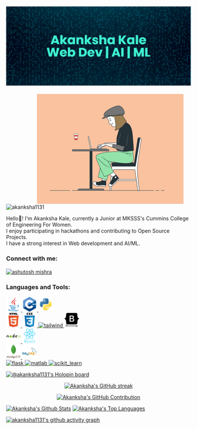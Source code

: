 

![banner (1)](banner.png)
<img align="right" alt="coding" width="400" src="coding gif.gif" style="margin-top: 20px; margin-right: 20px;">


<p align="left"> <img src="https://komarev.com/ghpvc/?username=akanksha1131&label=Profile%20views&color=0e75b6&style=flat" alt="akanksha1131" /> </p>
Hello👋! I'm Akanksha Kale, currently a Junior at MKSSS's Cummins College of Engineering For Women.
<br />
I enjoy participating in hackathons and contributing to Open Source Projects.
<br />
I have a strong interest in Web development and AI/ML. 



<h3 align="left">Connect with me:</h3>
<p align="left">
<a href="https://www.linkedin.com/in/akanksha-kale-swe/" target="blank"><img align="center" src="https://raw.githubusercontent.com/rahuldkjain/github-profile-readme-generator/master/src/images/icons/Social/linked-in-alt.svg" alt="ashutosh mishra" height="30" width="40" /></a>



<h3 align="left">Languages and Tools:</h3>
<p align="left"> 
<a href="https://www.java.com" target="_blank" rel="noreferrer"> <img src="https://raw.githubusercontent.com/devicons/devicon/master/icons/java/java-original.svg" alt="java" width="40" height="40"/> </a><a href="https://www.w3schools.com/cpp/" target="_blank" rel="noreferrer"> <img src="https://raw.githubusercontent.com/devicons/devicon/master/icons/cplusplus/cplusplus-original.svg" alt="cplusplus" width="40" height="40"/> </a> <a href="https://www.python.org" target="_blank" rel="noreferrer"> <img src="https://raw.githubusercontent.com/devicons/devicon/master/icons/python/python-original.svg" alt="python" width="40" height="40"/> </a>
<br />
<a href="https://www.w3.org/html/" target="_blank" rel="noreferrer"> <img src="https://raw.githubusercontent.com/devicons/devicon/master/icons/html5/html5-original-wordmark.svg" alt="html5" width="40" height="40"/> </a> <a href="https://www.w3schools.com/css/" target="_blank" rel="noreferrer"> <img src="https://raw.githubusercontent.com/devicons/devicon/master/icons/css3/css3-original-wordmark.svg" alt="css3" width="40" height="40"/> </a> <a href="https://tailwindcss.com/" target="_blank" rel="noreferrer"> <img src="https://www.vectorlogo.zone/logos/tailwindcss/tailwindcss-icon.svg" alt="tailwind" width="40" height="40"/> </a> <a href="https://getbootstrap.com" target="_blank" rel="noreferrer"> <img src="https://raw.githubusercontent.com/devicons/devicon/master/icons/bootstrap/bootstrap-plain-wordmark.svg" alt="bootstrap" width="40" height="40"/></a>
<br />
<a href="https://nodejs.org" target="_blank" rel="noreferrer"> <img src="https://raw.githubusercontent.com/devicons/devicon/master/icons/nodejs/nodejs-original-wordmark.svg" alt="nodejs" width="40" height="40"/> </a><a href="https://reactjs.org/" target="_blank" rel="noreferrer"> <img src="https://raw.githubusercontent.com/devicons/devicon/master/icons/react/react-original-wordmark.svg" alt="react" width="40" height="40"/> </a> 
<br />
<a href="https://www.mongodb.com/" target="_blank" rel="noreferrer"> <img src="https://raw.githubusercontent.com/devicons/devicon/master/icons/mongodb/mongodb-original-wordmark.svg" alt="mongodb" width="40" height="40"/> </a><a href="https://www.mysql.com/" target="_blank" rel="noreferrer"> <img src="https://raw.githubusercontent.com/devicons/devicon/master/icons/mysql/mysql-original-wordmark.svg" alt="mysql" width="40" height="40"/> </a> 
<br />
 <a href="https://flask.palletsprojects.com/" target="_blank" rel="noreferrer"> <img src="[[https://www.vectorlogo.zone/logos/pocoo_flask/pocoo_flask-icon.svg](https://encrypted-tbn0.gstatic.com/images?q=tbn:ANd9GcTTINZaHLYtIM7VNqVB3JgFYkyT_UIfqQVCmvm1_m7OXTXroKE3-VbkHywstjQnjtAvmN4&usqp=CAU)](https://seeklogo.com/images/F/flask-logo-44C507ABB7-seeklogo.com.png)" alt="flask" width="40" height="40"/> </a><a href="https://www.mathworks.com/" target="_blank" rel="noreferrer"> <img src="https://upload.wikimedia.org/wikipedia/commons/2/21/Matlab_Logo.png" alt="matlab" width="40" height="40"/> </a> <a href="https://scikit-learn.org/" target="_blank" rel="noreferrer"> <img src="https://upload.wikimedia.org/wikipedia/commons/0/05/Scikit_learn_logo_small.svg" alt="scikit_learn" width="40" height="40"/> </a>
</p>


[![@akanksha1131's Holopin board](https://holopin.io/api/user/board?user=akanksha1131)](https://holopin.io/@akanksha1131)



<p align="center">
  <a href="https://github.com/akanksha1131">
    <img src="https://github-readme-streak-stats.herokuapp.com/?user=akanksha1131&theme=radical&border=7F3FBF&background=0D1117" alt="Akanksha's GitHub streak"/>
  </a>
</p>

<p align="center">
  <a href="https://github.com/akanksha1131">
    <img src="https://github-profile-summary-cards.vercel.app/api/cards/profile-details?username=akanksha1131&theme=radical" alt="Akanksha's GitHub Contribution"/>
  </a>
</p>

<a> 
    <a href="https://github.com/akanksha1131"><img alt="Akanksha's Github Stats" src="https://denvercoder1-github-readme-stats.vercel.app/api?username=akanksha1131&show_icons=true&count_private=true&theme=react&border_color=7F3FBF&bg_color=0D1117&title_color=F85D7F&icon_color=F8D866" height="192px" width="49.5%"/></a>
  <a href="https://github.com/akanksha1131"><img alt="Akanksha's Top Languages" src="https://denvercoder1-github-readme-stats.vercel.app/api/top-langs/?username=akanksha1131&langs_count=8&layout=compact&theme=react&border_color=7F3FBF&bg_color=0D1117&title_color=F85D7F&icon_color=F8D866" height="192px" width="49.5%"/></a>
  <br/>
</a>


[![akanksha1131's github activity graph](https://github-readme-activity-graph.vercel.app/graph?username=akanksha1131&bg_color=030203&color=ff00ee&line=e605d7&point=d7e1cc&area=true&hide_border=true)](https://github.com/ashutosh00710/github-readme-activity-graph)

